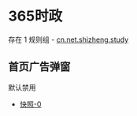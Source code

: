 # 365时政

存在 1 规则组 - [cn.net.shizheng.study](/src/apps/cn.net.shizheng.study.ts)

## 首页广告弹窗

默认禁用

- [快照-0](https://i.gkd.li/import/12708731)

